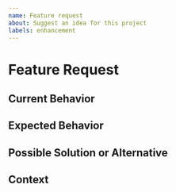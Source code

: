 ```yaml
---
name: Feature request
about: Suggest an idea for this project
labels: enhancement
---
```

# Feature Request

<!-- Provide a general summary of the issue in the title above. -->

## Current Behavior

<!-- Tell us what is currently happening. -->

## Expected Behavior

<!--
Tell us how it should work, how it differs from the current implementation.
-->

## Possible Solution or Alternative

<!--
Suggest ideas how to implement the addition or change, or a clear and concise
description of any alternative solutions or features you've considered.
Delete if not applicable/relevant.
-->

## Context

<!-- Add any other context or screenshots about the feature request here. -->
